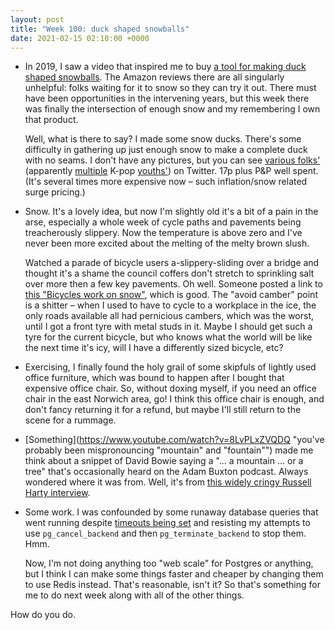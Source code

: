 ```yaml
---
layout: post
title: "Week 100: duck shaped snowballs"
date: 2021-02-15 02:10:00 +0000
---
```

 
- In 2019, I saw a video that inspired me to buy [a tool for making duck shaped snowballs](https://www.amazon.co.uk/Kalaokei-Winter-Scoop-Shape-Snowball/dp/B07HJ3KVL7).
  The Amazon reviews there are all singularly unhelpful: folks waiting for it to snow so they can try it out.
  There must have been opportunities in the intervening years, but this week there was finally the intersection of enough snow and my remembering I own that product.

  Well, what is there to say? I made some snow ducks.
  There's some difficulty in gathering up just enough snow to make a complete duck with no seams.
  I don't have any pictures, but you can see [various folks'](https://twitter.com/theonlynitsuga/status/1358786268524646400) (apparently [multiple](https://twitter.com/byeolwoos/status/1360548563491586048) K-pop [youths'](https://twitter.com/pluviojunhui/status/1358449994777452546)) on Twitter.
  17p plus P&P well spent.
  (It's several times more expensive now – such inflation/snow related surge pricing.)

- Snow. It's a lovely idea, but now I'm slightly old it's a bit of a pain in the arse,
  especially a whole week of cycle paths and pavements being treacherously slippery.
  Now the temperature is above zero and I've never been more excited about the melting of the melty brown slush.

  Watched a parade of bicycle users a-slippery-sliding over a bridge and thought
  it's a shame the council coffers don't stretch to sprinkling salt over more then a few key pavements.
  Oh well. Someone posted a link to [this "Bicycles work on snow"](https://robertweetman.wordpress.com/2018/03/01/bicycles-work-on-snow/), which is good.
  The "avoid camber" point is a shitter – when I used to have to cycle to a workplace in the ice, the only roads available all had pernicious cambers,
  which was the worst, until I got a front tyre with metal studs in it.
  Maybe I should get such a tyre for the current bicycle, but who knows what the world will be like the next time it's icy, will I have a differently sized bicycle, etc?

- Exercising, I finally found the holy grail of some skipfuls of lightly used office furniture, which was bound to happen after I bought that expensive office chair.
  So, without doxing myself, if you need an office chair in the east Norwich area, go!
  I think this office chair is enough, and don't fancy returning it for a refund, but maybe I'll still return to the scene for a rummage.

- [Something](https://www.youtube.com/watch?v=8LvPLxZVQDQ "you've probably been mispronouncing "mountain" and "fountain"")
  made me think about a snippet of David Bowie saying a "... a mountain ... or a tree" that's occasionally heard on the Adam Buxton podcast.
  Always wondered where it was from. Well, it's from [this widely cringy Russell Harty interview](https://www.youtube.com/watch?t=72&v=u5peY1vn4No).
  
- Some work.
  I was confounded by some runaway database queries that went running despite [timeouts being set](/2020/01/week-45 "what a different era 55 weeks ago was, eh?")
  and resisting my attempts to use `pg_cancel_backend` and then `pg_terminate_backend` to stop them.
  Hmm.

  Now, I'm not doing anything too "web scale" for Postgres or anything,
  but I think I can make some things faster and cheaper by changing them to use Redis instead.
  That's reasonable, isn't it?
  So that's something for me to do next week along with all of the other things.

How do you do.
